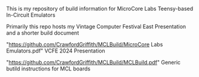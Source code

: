 This is my repository of build information for MicroCore Labs Teensy-based In-Circuit Emulators

Primarily this repo hosts my Vintage Computer Festival East Presentation and a shorter build document

"https://github.com/CrawfordGriffith/MCLBuild/MicroCore Labs Emulators.pdf"  VCFE 2024 Presentation

"https://github.com/CrawfordGriffith/MCLBuild/MCLBuild.pdf"  Generic butild instructions for MCL boards



